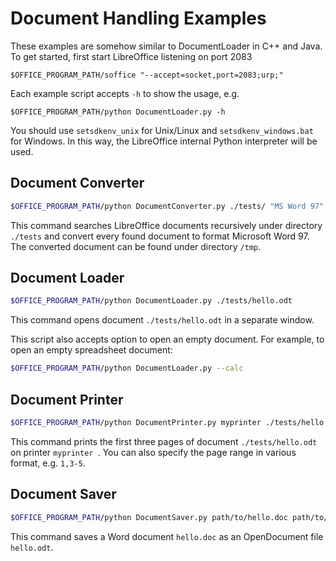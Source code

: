 # Document Handling Examples

These examples are somehow similar to DocumentLoader in C++ and Java.
To get started, first start LibreOffice listening on port 2083

    $OFFICE_PROGRAM_PATH/soffice "--accept=socket,port=2083;urp;"

Each example script accepts `-h` to show the usage, e.g.

    $OFFICE_PROGRAM_PATH/python DocumentLoader.py -h

You should use `setsdkenv_unix` for Unix/Linux and `setsdkenv_windows.bat` for
Windows. In this way, the LibreOffice internal Python interpreter will be used.

## Document Converter

```bash
$OFFICE_PROGRAM_PATH/python DocumentConverter.py ./tests/ "MS Word 97" doc /tmp/
```

This command searches LibreOffice documents recursively under directory
`./tests` and convert every found document to format Microsoft Word 97. The
converted document can be found under directory `/tmp`.

## Document Loader

```bash
$OFFICE_PROGRAM_PATH/python DocumentLoader.py ./tests/hello.odt
```

This command opens document `./tests/hello.odt` in a separate window.

This script also accepts option to open an empty document. For example, to open
an empty spreadsheet document:

```bash
$OFFICE_PROGRAM_PATH/python DocumentLoader.py --calc
```

## Document Printer

```bash
$OFFICE_PROGRAM_PATH/python DocumentPrinter.py myprinter ./tests/hello.odt "1-3"
```

This command prints the first three pages of document `./tests/hello.odt` on
printer `myprinter `. You can also specify the page range in various format,
e.g. `1,3-5`.

## Document Saver

```bash
$OFFICE_PROGRAM_PATH/python DocumentSaver.py path/to/hello.doc path/to/hello.odt
```

This command saves a Word document `hello.doc` as an OpenDocument file `hello.odt`.
